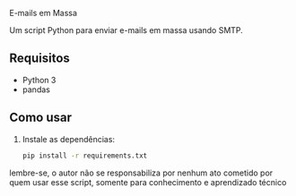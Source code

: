 E-mails em Massa

Um script Python para enviar e-mails em massa usando SMTP.

## Requisitos

- Python 3
- pandas

## Como usar

1. Instale as dependências:

   ```bash
   pip install -r requirements.txt

lembre-se, o autor não se responsabiliza por nenhum ato cometido por quem usar esse script, somente para conhecimento e aprendizado técnico
